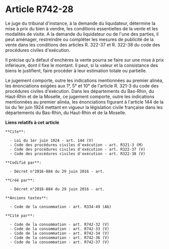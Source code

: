 # Article R742-28

Le juge du tribunal d'instance, à la demande du liquidateur, détermine la mise à prix du bien à vendre, les conditions
essentielles de la vente et les modalités de visite. A la demande du liquidateur ou de l'une des parties, il peut aménager,
restreindre ou compléter les mesures de publicité de la vente dans les conditions des articles R. 322-37 et R. 322-38 du code
des procédures civiles d'exécution. 

Il précise qu'à défaut d'enchères la vente pourra se faire sur une mise à prix inférieure, dont il fixe le montant. Il peut,
si la valeur et la consistance des biens le justifient, faire procéder à leur estimation totale ou partielle. 

Le jugement comporte, outre les indications mentionnées au premier alinéa, les énonciations exigées aux 1°, 5° et 10° de
l'article R. 321-3 du code des procédures civiles d'exécution. Dans les départements du Bas-Rhin, du Haut-Rhin et de la
Moselle, ce jugement comporte, outre les indications mentionnées au premier alinéa, les énonciations figurant à l'article 144
de la loi du 1er juin 1924 mettant en vigueur la législation civile française dans les départements du Bas-Rhin, du Haut-Rhin
et de la Moselle.

**Liens relatifs à cet article**

	**Cite**:

	  - Loi du 1er juin 1924 - art. 144 (V)
	  - Code des procédures civiles d'exécution - art. R321-3 (M)
	  - Code des procédures civiles d'exécution - art. R322-37 (V)
	  - Code des procédures civiles d'exécution - art. R322-38 (V)

	**Codifié par**:

	  - Décret n°2016-884 du 29 juin 2016 - art.

	**Créé par**:

	  - Décret n°2016-884 du 29 juin 2016 - art.

	**Anciens textes**:

	  - Code de la consommation - art. R334-49 (Ab)

	**Cité par**:

	  - Code de la consommation - art. R742-32 (V)
	  - Code de la consommation - art. R742-33 (V)
	  - Code de la consommation - art. R742-34 (V)
	  - Code de la consommation - art. R742-36 (V)
	  - Code de la consommation - art. R742-37 (V)
